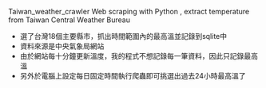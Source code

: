 Taiwan_weather_crawler Web scraping with Python , extract temperature from Taiwan Central Weather Bureau
 - 選了台灣18個主要縣市，抓出時間範圍內的最高溫並記錄到sqlite中
 - 資料來源是中央氣象局網站
 - 由於網站每十分鐘更新溫度，我的程式不想記錄每一筆資料，因此只記錄最高溫
 - 另外於電腦上設定每日固定時間執行爬蟲即可挑選出過去24小時最高溫了
